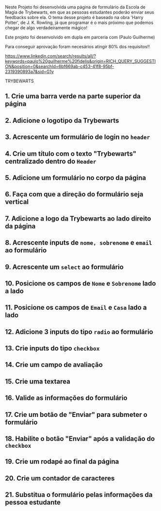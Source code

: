 Neste Projeto foi desenvolvida uma página de formulário da Escola de Magia de Trybewarts, em que as pessoas estudantes poderão enviar seus feedbacks sobre ela. O tema desse projeto é baseado na obra 'Harry Potter', de J. K. Rowling, já que programar é o mais próximo que podemos chegar de algo verdadeiramente mágico! 

Este projeto foi desenvolvido em dupla em parceria com (Paulo Guilherme)

Para conseguir aprovação foram necesários atingir 80% dos requisitos!!

https://www.linkedin.com/search/results/all/?keywords=paulo%20guilherme%20fidelis&origin=RICH_QUERY_SUGGESTION&position=0&searchId=6bf669ab-c453-41f8-95bf-2319390893a7&sid=G1y

TRYBEWARTS 

## 1. Crie uma barra verde na parte superior da página
## 2. Adicione o logotipo da Trybewarts
## 3. Acrescente um formulário de login no `header`
## 4. Crie um título com o texto "Trybewarts" centralizado dentro do `Header`
## 5. Adicione um formulário no corpo da página
## 6. Faça com que a direção do formulário seja vertical
## 7. Adicione a logo da Trybewarts ao lado direito da página
## 8. Acrescente inputs de `nome, sobrenome` e `email` ao formulário
## 9. Acrescente um `select` ao formulário
## 10. Posicione os campos de `Nome` e `Sobrenome` lado a lado
## 11. Posicione os campos de `Email` e `Casa` lado a lado
## 12. Adicione 3 inputs do tipo `radio` ao formulário
## 13. Crie inputs do tipo `checkbox`
## 14. Crie um campo de avaliação
## 15. Crie uma textarea
## 16. Valide as informações do formulário
## 17. Crie um botão de "Enviar" para submeter o formulário
## 18. Habilite o botão "Enviar" após a validação do `checkbox`
## 19. Crie um rodapé ao final da página
## 20. Crie um contador de caracteres
## 21. Substitua o formulário pelas informações da pessoa estudante
